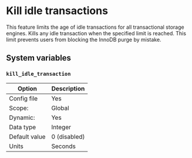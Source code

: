 # Kill idle transactions

This feature limits the age of idle transactions for all transactional storage
engines. Kills any idle transaction when the specified limit is reached. This limit prevents users from blocking the InnoDB purge by mistake.

## System variables

### `kill_idle_transaction`

| Option         | Description        |
| -------------- | ------------------ |
| Config file    | Yes                |
| Scope:         | Global             |
| Dynamic:       | Yes                |
| Data type      | Integer            |
| Default value  | 0 (disabled)       |
| Units          | Seconds            |

